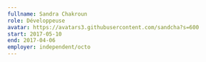 ```yaml
---
fullname: Sandra Chakroun 
role: Développeuse
avatar: https://avatars3.githubusercontent.com/sandcha?s=600
start: 2017-05-10 
end: 2017-04-06 
employer: independent/octo
---
```

